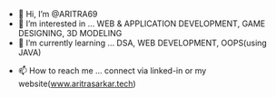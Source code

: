 - 👋 Hi, I’m @ARITRA69
- 👀 I’m interested in ... WEB & APPLICATION DEVELOPMENT, GAME DESIGNING, 3D MODELING
- 🌱 I’m currently learning ... DSA, WEB DEVELOPMENT, OOPS(using JAVA)
<!-- - 💞️ I’m looking to collaborate on ...  -->
- 📫 How to reach me ... connect via linked-in or my website(www.aritrasarkar.tech)

<!---
ARITRA69/ARITRA69 is a ✨ special ✨ repository because its `README.md` (this file) appears on your GitHub profile.
You can click the Preview link to take a look at your changes.
--->
